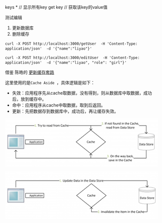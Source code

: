 keys * // 显示所有key
get key  // 获取该key的value值

测试编辑
1. 更新数据库
2. 删除缓存

```
curl -X POST http://localhost:3000/getUser  -H 'Content-Type: application/json'  -d '{"name":"liyao"}'
```

```
curl -X POST http://localhost:3000/editUser  -H 'Content-Type: application/json'  -d '{"name":"liyao", "role": "girl"}'
```




借鉴	陈皓的 [更新缓存套路](https://coolshell.cn/articles/17416.html)

这里使用的是`Cache Aside `，具体逻辑是如下：

* 失效：应用程序先从cache取数据，没有得到，则从数据库中取数据，成功后，放到缓存中。
* 命中：应用程序从cache中取数据，取到后返回。
* 更新：先把数据存到数据库中，成功后，再让缓存失效。

![cache_aside1](../pictures/cache_aside1.png)

![cache_aside2](../pictures/cache_aside2.png)